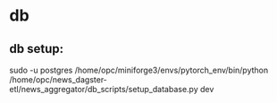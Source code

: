 # db
## db setup:
sudo -u postgres /home/opc/miniforge3/envs/pytorch_env/bin/python \
    /home/opc/news_dagster-etl/news_aggregator/db_scripts/setup_database.py dev